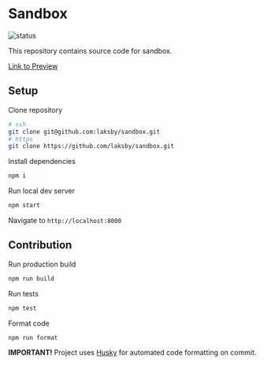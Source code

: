 # Sandbox

![status](https://github.com/laksby/sandbox/actions/workflows/gatsby.yml/badge.svg?branch=master)

This repository contains source code for sandbox.

[Link to Preview](https://laksby.github.io/sandbox/)

## Setup

Clone repository

```bash
# ssh
git clone git@github.com:laksby/sandbox.git
# https
git clone https://github.com/laksby/sandbox.git
```

Install dependencies

```bash
npm i
```

Run local dev server

```bash
npm start
```

Navigate to `http://localhost:8000`

## Contribution

Run production build

```bash
npm run build
```

Run tests

```bash
npm test
```

Format code

```bash
npm run format
```

**IMPORTANT!** Project uses [Husky](https://github.com/typicode/husky) for automated code formatting on commit.
